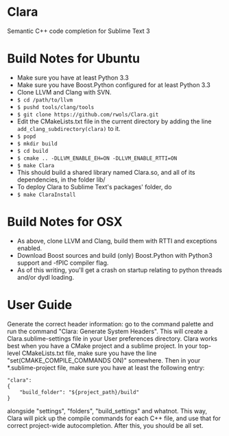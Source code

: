 # Clara
Semantic C++ code completion for Sublime Text 3

# Build Notes for Ubuntu

* Make sure you have at least Python 3.3
* Make sure you have Boost.Python configured for at least Python 3.3
* Clone LLVM and Clang with SVN.
* `$ cd /path/to/llvm`
* `$ pushd tools/clang/tools`
* `$ git clone https://github.com/rwols/Clara.git`
* Edit the CMakeLists.txt file in the current directory by adding the line `add_clang_subdirectory(clara)` to it.
* `$ popd`
* `$ mkdir build`
* `$ cd build`
* `$ cmake .. -DLLVM_ENABLE_EH=ON -DLLVM_ENABLE_RTTI=ON`
* `$ make Clara` 
* This should build a shared library named Clara.so, and all of its dependencies, in the folder lib/
* To deploy Clara to Sublime Text's packages' folder, do
* `$ make ClaraInstall`

# Build Notes for OSX

* As above, clone LLVM and Clang, build them with RTTI and exceptions enabled.
* Download Boost sources and build (only) Boost.Python with Python3 support and -fPIC compiler flag.
* As of this writing, you'll get a crash on startup relating to python threads and/or dydl loading.

# User Guide

Generate the correct header information: go to the command palette and run the command "Clara: Generate System Headers". This will create a Clara.sublime-settings file in your User preferences directory.
Clara works best when you have a CMake project and a sublime project. In your top-level CMakeLists.txt file, make sure you have the line "set(CMAKE_COMPILE_COMMANDS ON)" somewhere. Then in your *.sublime-project file, make sure you have at least the following entry:

	"clara":
	{
		"build_folder": "${project_path}/build"
	}

alongside "settings", "folders", "build_settings" and whatnot. This way, Clara will pick up the compile commands for each C++ file, and use that for correct project-wide autocompletion.
After this, you should be all set.
